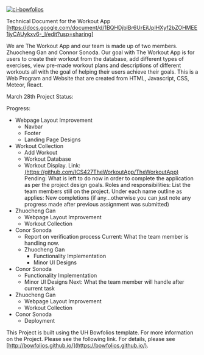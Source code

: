 [![ci-bowfolios](https://github.com/bowfolios/bowfolios/actions/workflows/ci.yml/badge.svg)](https://github.com/bowfolios/bowfolios/actions/workflows/ci.yml)

Technical Document for the Workout App [https://docs.google.com/document/d/1BQHDjblBr6UrEiUpIHXyf2bZOHMEE1iyCAUykxv6-_I/edit?usp=sharing]

We are The Workout App and our team is made up of two members. Zhuocheng Gan and Connor Sonoda. Our goal with The Workout App is for users to create their workout from the database, add different types of exercises, view pre-made workout plans and descriptions of different workouts all with the goal of helping their users achieve their goals. This is a Web Program and Website that are created from HTML, Javascript, CSS, Meteor, React.

March 28th Project Status:

Progress: 
  - Webpage Layout Improvement
      - Navbar
      - Footer
      - Landing Page Designs
  - Workout Collection
      - Add Workout
      - Workout Database
      - Workout Display.
Link: [(https://github.com/ICS427TheWorkoutApp/TheWorkoutApp)](https://github.com/ICS427TheWorkoutApp/TheWorkoutApp)
Pending: What is left to do now in order to complete the application as per the project design goals.
Roles and responsibilities: List the team members still on the project. Under each name outline as applies:
New completions (if any...otherwise you can just note any progress made after previous assignment was submitted)
  - Zhuocheng Gan
    - Webpage Layout Improvement
    - Workout Collection
  - Conor Sonoda
    - Report on verification process
Current: What the team member is handling now.
    - Zhuocheng Gan
      - Functionality Implementation
      - Minor UI Designs
  - Conor Sonoda
      - Functionality Implementation
      - Minor UI Designs
Next: What the team member will handle after current task
  - Zhuocheng Gan
    - Webpage Layout Improvement
    - Workout Collection
  - Conor Sonoda
    - Deployment 

This Project is built using the UH Bowfolios template. For more information on the Project. Please see the following link.
For details, please see [http://bowfolios.github.io/](https://bowfolios.github.io/).


